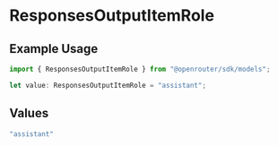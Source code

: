 # ResponsesOutputItemRole

## Example Usage

```typescript
import { ResponsesOutputItemRole } from "@openrouter/sdk/models";

let value: ResponsesOutputItemRole = "assistant";
```

## Values

```typescript
"assistant"
```